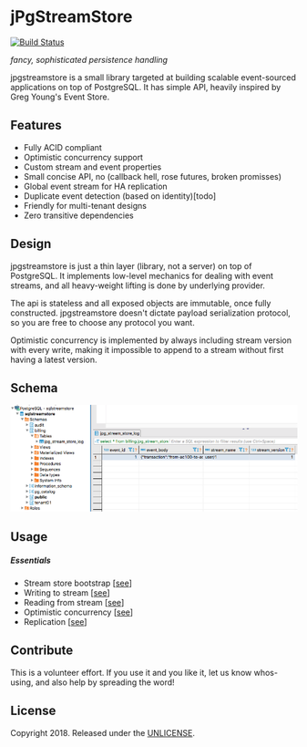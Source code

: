 # jPgStreamStore

[![Build Status](https://travis-ci.org/ZeroRef/jpgstreamstore.svg)](https://travis-ci.org/ZeroRef/jpgstreamstore)

*fancy, sophisticated persistence handling*

jpgstreamstore is a small library targeted at building scalable event-sourced applications on top of PostgreSQL. It has simple API, heavily inspired by Greg Young's Event Store.

## Features

+ Fully ACID compliant
+ Optimistic concurrency support
+ Custom stream and event properties
+ Small concise API, no (callback hell, rose futures, broken promisses)
+ Global event stream for HA replication
+ Duplicate event detection (based on identity)[todo]
+ Friendly for multi-tenant designs
+ Zero transitive dependencies

## Design

jpgstreamstore is just a thin layer (library, not a server) on top of PostgreSQL. It implements low-level mechanics for dealing with event streams, and all heavy-weight lifting is done by underlying provider. 

The api is stateless and all exposed objects are immutable, once fully constructed. jpgstreamstore doesn't dictate payload serialization protocol, so you are free to choose any protocol you want.

Optimistic concurrency is implemented by always including stream version with every write, making it impossible to append to a stream without first having a latest version.  

## Schema

<img src="docs/multi-tenant.png" alt="Schema" style="max-width:100%;"/>

## Usage

##### Essentials
+ Stream store bootstrap [[see](src/test/java/org/zeroref/jpgstreamstore/scenarios/S01_EventStoreConfiguration.java)]
+ Writing to stream [[see](src/test/java/org/zeroref/jpgstreamstore/scenarios/S02_WriteToStream.java)]
+ Reading from stream [[see](src/test/java/org/zeroref/jpgstreamstore/scenarios/S03_ReadFromStream.java)]
+ Optimistic concurrency [[see](src/test/java/org/zeroref/jpgstreamstore/scenarios/S04_OptimisticConcurrencyControl.java)]
+ Replication [[see](src/test/java/org/zeroref/jpgstreamstore/scenarios/S04_Replication.java)]



## Contribute

This is a volunteer effort. If you use it and you like it, let us know whos-using, and also help by spreading the word!



## License

Copyright 2018. Released under the [UNLICENSE](https://unlicense.org/UNLICENSE).